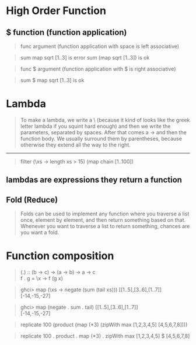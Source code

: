 # High Order Function
## $ function (function application)
> func argument (function application with space is left associative)

> sum map sqrt [1..3] is error
> sum (map sqrt [1..3]) is ok

> func $ argument (function application with $ is right associative)

> sum $ map sqrt [1..3] is ok

# Lambda
> To make a lambda, we write a \ (because it kind of looks like the greek letter lambda if you squint hard enough) and then we write the parameters, separated by spaces. After that comes a -> and then the function body. We usually surround them by parentheses, because otherwise they extend all the way to the right.
****
> filter (\xs -> length xs > 15) (map chain [1..100])

## lambdas are expressions they return a function 

## Fold (Reduce)
> Folds can be used to implement any function where you traverse a list once, element by element, and then return something based on that. Whenever you want to traverse a list to return something, chances are you want a fold.

# Function composition
> (.) :: (b -> c) -> (a -> b) -> a -> c  
f . g = \x -> f (g x)  

> ghci> map (\xs -> negate (sum (tail xs))) [[1..5],[3..6],[1..7]]  
[-14,-15,-27]

> ghci> map (negate . sum . tail) [[1..5],[3..6],[1..7]]  
[-14,-15,-27]  

> replicate 100 (product (map (*3) (zipWith max [1,2,3,4,5] [4,5,6,7,8])))

> replicate 100 . product . map (*3) . zipWith max [1,2,3,4,5] $ [4,5,6,7,8]
